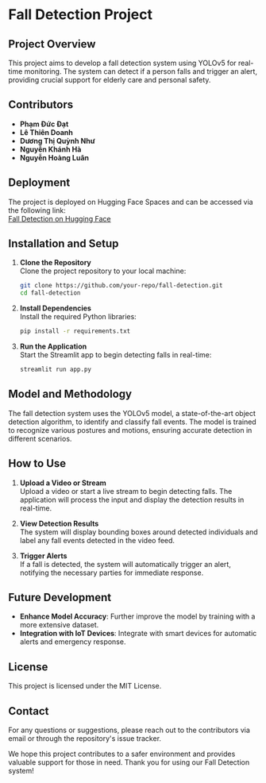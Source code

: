 # Fall Detection Project

## Project Overview
This project aims to develop a fall detection system using YOLOv5 for real-time monitoring. The system can detect if a person falls and trigger an alert, providing crucial support for elderly care and personal safety.

## Contributors
- **Phạm Đức Đạt**
- **Lê Thiên Doanh**
- **Dương Thị Quỳnh Như**
- **Nguyễn Khánh Hà**
- **Nguyễn Hoàng Luân**

## Deployment
The project is deployed on Hugging Face Spaces and can be accessed via the following link:  
[Fall Detection on Hugging Face](https://huggingface.co/spaces/ducdatit2002/fall-detection)

## Installation and Setup

1. **Clone the Repository**  
   Clone the project repository to your local machine:
   ```bash
   git clone https://github.com/your-repo/fall-detection.git
   cd fall-detection
   ```

2. **Install Dependencies**  
   Install the required Python libraries:
   ```bash
   pip install -r requirements.txt
   ```

3. **Run the Application**  
   Start the Streamlit app to begin detecting falls in real-time:
   ```bash
   streamlit run app.py
   ```

## Model and Methodology
The fall detection system uses the YOLOv5 model, a state-of-the-art object detection algorithm, to identify and classify fall events. The model is trained to recognize various postures and motions, ensuring accurate detection in different scenarios.

## How to Use

1. **Upload a Video or Stream**  
   Upload a video or start a live stream to begin detecting falls. The application will process the input and display the detection results in real-time.

2. **View Detection Results**  
   The system will display bounding boxes around detected individuals and label any fall events detected in the video feed.

3. **Trigger Alerts**  
   If a fall is detected, the system will automatically trigger an alert, notifying the necessary parties for immediate response.

## Future Development
- **Enhance Model Accuracy**: Further improve the model by training with a more extensive dataset.
- **Integration with IoT Devices**: Integrate with smart devices for automatic alerts and emergency response.

## License
This project is licensed under the MIT License.

## Contact
For any questions or suggestions, please reach out to the contributors via email or through the repository's issue tracker.

We hope this project contributes to a safer environment and provides valuable support for those in need. Thank you for using our Fall Detection system!
